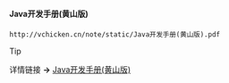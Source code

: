 <!-- tabs:start -->

#### **Java开发手册(黄山版)**

```pdf
http://vchicken.cn/note/static/Java开发手册(黄山版).pdf
```

> [!TIP]
> 详情链接 **→** [Java开发手册(黄山版)](https://github.com/alibaba/p3c)

<!-- tabs:end -->